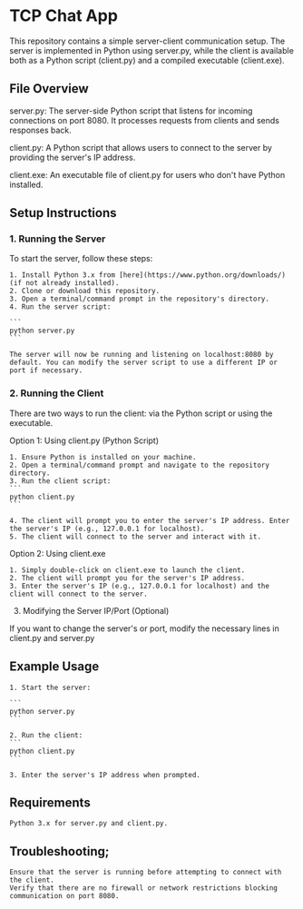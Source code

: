 # TCP Chat App
This repository contains a simple server-client communication setup. The server is implemented in Python using server.py, while the client is available both as a Python script (client.py) and a compiled executable (client.exe).

## File Overview 
server.py: The server-side Python script that listens for incoming connections on port 8080. It processes requests from clients and sends responses back.

client.py: A Python script that allows users to connect to the server by providing the server's IP address.

client.exe: An executable file of client.py for users who don't have Python installed.

## Setup Instructions
### 1. Running the Server

To start the server, follow these steps:

    1. Install Python 3.x from [here](https://www.python.org/downloads/) (if not already installed).
    2. Clone or download this repository.
    3. Open a terminal/command prompt in the repository's directory.
    4. Run the server script:

    ```
    python server.py
    ```

    The server will now be running and listening on localhost:8080 by default. You can modify the server script to use a different IP or port if necessary.

### 2. Running the Client

There are two ways to run the client: via the Python script or using the executable.

Option 1: Using client.py (Python Script)

    1. Ensure Python is installed on your machine.
    2. Open a terminal/command prompt and navigate to the repository directory.
    3. Run the client script:
    ```
    python client.py
    ```

    4. The client will prompt you to enter the server's IP address. Enter the server's IP (e.g., 127.0.0.1 for localhost).
    5. The client will connect to the server and interact with it.

Option 2: Using client.exe

    1. Simply double-click on client.exe to launch the client.
    2. The client will prompt you for the server's IP address.
    3. Enter the server's IP (e.g., 127.0.0.1 for localhost) and the client will connect to the server.

3. Modifying the Server IP/Port (Optional)

If you want to change the server's or port, modify the necessary lines in client.py and server.py


## Example Usage

    1. Start the server:

    ```
    python server.py
    ```

    2. Run the client:
    ```
    python client.py
    ```

    3. Enter the server's IP address when prompted.

## Requirements

    Python 3.x for server.py and client.py.

## Troubleshooting;

    Ensure that the server is running before attempting to connect with the client.
    Verify that there are no firewall or network restrictions blocking communication on port 8080.

